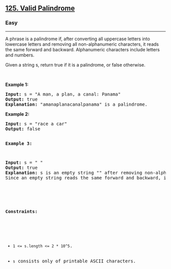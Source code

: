 <h2><a href="https://leetcode.com/problems/valid-palindrome/description/">125. Valid Palindrome</a></h2><h3>Easy</h3><hr><div><p>A phrase is a palindrome if, after converting all uppercase letters into lowercase letters and removing all non-alphanumeric characters, it reads the same forward and backward. Alphanumeric characters include letters and numbers.

Given a string s, return true if it is a palindrome, or false otherwise.

<p>&nbsp;</p>
<p><strong>Example 1:</strong></p>
<pre><strong>Input:</strong> s = "A man, a plan, a canal: Panama"
<strong>Output:</strong> true
<strong>Explanation:</strong> "amanaplanacanalpanama" is a palindrome.
</pre>

<p><strong>Example 2:</strong></p>
<pre><strong>Input:</strong> s = "race a car"
<strong>Output:</strong> false

<p><strong>Example 3:</strong></p>
<pre><strong>Input:</strong> s = " "
<strong>Output:</strong> true
<strong>Explanation:</strong> s is an empty string "" after removing non-alphanumeric characters.
Since an empty string reads the same forward and backward, it is a palindrome.

<p>&nbsp;</p>
<p><strong>Constraints:</strong></p>

<ul>
	<li><code>1 <= s.length <= 2 * 10^5</code>.</li>
	<li><code>s</code> consists only of printable ASCII characters.</li>
</ul>
</div>